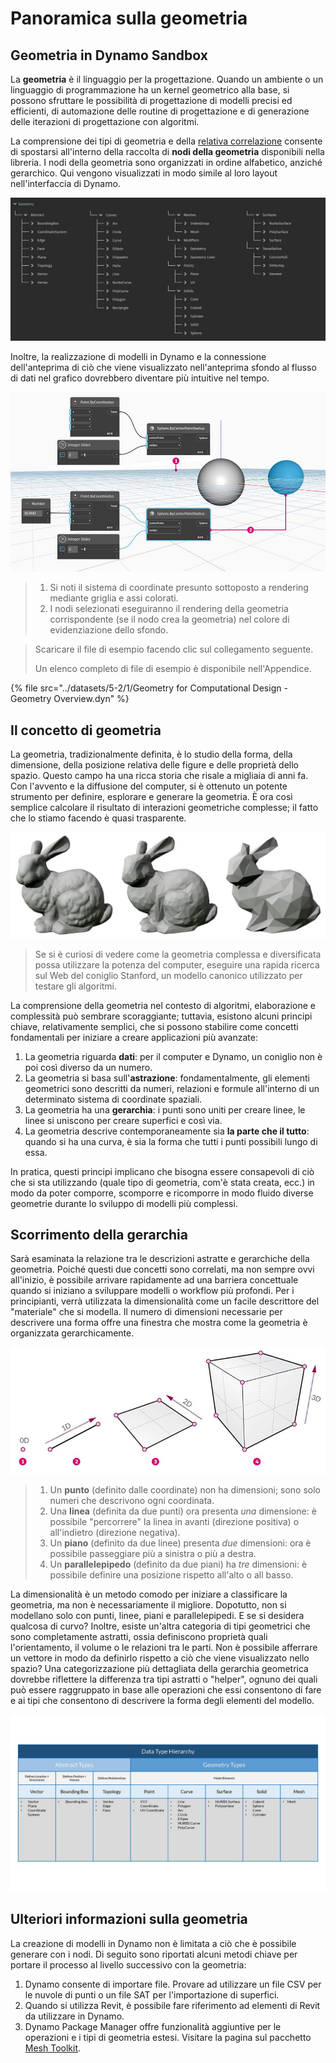 # Panoramica sulla geometria

## Geometria in Dynamo Sandbox

La **geometria** è il linguaggio per la progettazione. Quando un ambiente o un linguaggio di programmazione ha un kernel geometrico alla base, si possono sfruttare le possibilità di progettazione di modelli precisi ed efficienti, di automazione delle routine di progettazione e di generazione delle iterazioni di progettazione con algoritmi.

La comprensione dei tipi di geometria e della [relativa correlazione](1-geometry-overview.md#stepping-through-the-hierarchy) consente di spostarsi all'interno della raccolta di **nodi della geometria** disponibili nella libreria. I nodi della geometria sono organizzati in ordine alfabetico, anziché gerarchico. Qui vengono visualizzati in modo simile al loro layout nell'interfaccia di Dynamo.

![](<../images/5-2/1/geometry overview - geometry in dynamo.jpg>)

Inoltre, la realizzazione di modelli in Dynamo e la connessione dell'anteprima di ciò che viene visualizzato nell'anteprima sfondo al flusso di dati nel grafico dovrebbero diventare più intuitive nel tempo.

![](<../images/5-2/1/Geometry for Computational Design - Overview.jpg>)

> 1. Si noti il sistema di coordinate presunto sottoposto a rendering mediante griglia e assi colorati.
> 2. I nodi selezionati eseguiranno il rendering della geometria corrispondente (se il nodo crea la geometria) nel colore di evidenziazione dello sfondo.

> Scaricare il file di esempio facendo clic sul collegamento seguente.
>
> Un elenco completo di file di esempio è disponibile nell'Appendice.

{% file src="../datasets/5-2/1/Geometry for Computational Design - Geometry Overview.dyn" %}

## Il concetto di geometria

La geometria, tradizionalmente definita, è lo studio della forma, della dimensione, della posizione relativa delle figure e delle proprietà dello spazio. Questo campo ha una ricca storia che risale a migliaia di anni fa. Con l'avvento e la diffusione del computer, si è ottenuto un potente strumento per definire, esplorare e generare la geometria. È ora così semplice calcolare il risultato di interazioni geometriche complesse; il fatto che lo stiamo facendo è quasi trasparente.

![Coniglio Stanford](../images/5-2/1/StanfordBunny.jpg)

> Se si è curiosi di vedere come la geometria complessa e diversificata possa utilizzare la potenza del computer, eseguire una rapida ricerca sul Web del coniglio Stanford, un modello canonico utilizzato per testare gli algoritmi.

La comprensione della geometria nel contesto di algoritmi, elaborazione e complessità può sembrare scoraggiante; tuttavia, esistono alcuni principi chiave, relativamente semplici, che si possono stabilire come concetti fondamentali per iniziare a creare applicazioni più avanzate:

1. La geometria riguarda **dati**: per il computer e Dynamo, un coniglio non è poi così diverso da un numero.
2. La geometria si basa sull'**astrazione**: fondamentalmente, gli elementi geometrici sono descritti da numeri, relazioni e formule all'interno di un determinato sistema di coordinate spaziali.
3. La geometria ha una **gerarchia**: i punti sono uniti per creare linee, le linee si uniscono per creare superfici e così via.
4. La geometria descrive contemporaneamente sia **la parte che il tutto**: quando si ha una curva, è sia la forma che tutti i punti possibili lungo di essa.

In pratica, questi principi implicano che bisogna essere consapevoli di ciò che si sta utilizzando (quale tipo di geometria, com'è stata creata, ecc.) in modo da poter comporre, scomporre e ricomporre in modo fluido diverse geometrie durante lo sviluppo di modelli più complessi.

## Scorrimento della gerarchia

Sarà esaminata la relazione tra le descrizioni astratte e gerarchiche della geometria. Poiché questi due concetti sono correlati, ma non sempre ovvi all'inizio, è possibile arrivare rapidamente ad una barriera concettuale quando si iniziano a sviluppare modelli o workflow più profondi. Per i principianti, verrà utilizzata la dimensionalità come un facile descrittore del "materiale" che si modella. Il numero di dimensioni necessarie per descrivere una forma offre una finestra che mostra come la geometria è organizzata gerarchicamente.

![Geometria computazionale](../images/5-2/1/GeometryDimensionality.jpg)

> 1. Un **punto** (definito dalle coordinate) non ha dimensioni; sono solo numeri che descrivono ogni coordinata.
> 2. Una **linea** (definita da due punti) ora presenta _una_ dimensione: è possibile "percorrere" la linea in avanti (direzione positiva) o all'indietro (direzione negativa).
> 3. Un **piano** (definito da due linee) presenta _due_ dimensioni: ora è possibile passeggiare più a sinistra o più a destra.
> 4. Un **parallelepipedo** (definito da due piani) ha _tre_ dimensioni: è possibile definire una posizione rispetto all'alto o all basso.

La dimensionalità è un metodo comodo per iniziare a classificare la geometria, ma non è necessariamente il migliore. Dopotutto, non si modellano solo con punti, linee, piani e parallelepipedi. E se si desidera qualcosa di curvo? Inoltre, esiste un'altra categoria di tipi geometrici che sono completamente astratti, ossia definiscono proprietà quali l'orientamento, il volume o le relazioni tra le parti. Non è possibile afferrare un vettore in modo da definirlo rispetto a ciò che viene visualizzato nello spazio? Una categorizzazione più dettagliata della gerarchia geometrica dovrebbe riflettere la differenza tra tipi astratti o "helper", ognuno dei quali può essere raggruppato in base alle operazioni che essi consentono di fare e ai tipi che consentono di descrivere la forma degli elementi del modello.

![Gerarchia della geometria](../images/5-2/1/GeometryHierarchy.jpg)

## Ulteriori informazioni sulla geometria

La creazione di modelli in Dynamo non è limitata a ciò che è possibile generare con i nodi. Di seguito sono riportati alcuni metodi chiave per portare il processo al livello successivo con la geometria:

1. Dynamo consente di importare file. Provare ad utilizzare un file CSV per le nuvole di punti o un file SAT per l'importazione di superfici.
2. Quando si utilizza Revit, è possibile fare riferimento ad elementi di Revit da utilizzare in Dynamo.
3. Dynamo Package Manager offre funzionalità aggiuntive per le operazioni e i tipi di geometria estesi. Visitare la pagina sul pacchetto [Mesh Toolkit](https://github.com/DynamoDS/Dynamo/wiki/Dynamo-Mesh-Toolkit).
